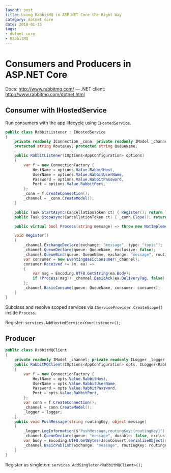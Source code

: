 ```yaml
---
layout: post
title: Using RabbitMQ in ASP.NET Core the Right Way
category: dotnet core
date: 2018-01-15
tags:
- dotnet core
- RabbitMQ
---
```


# Consumers and Producers in ASP.NET Core

Docs: http://www.rabbitmq.com/ — .NET client: http://www.rabbitmq.com/dotnet.html

## Consumer with IHostedService

Run consumers with the app lifecycle using `IHostedService`.

```csharp
public class RabbitListener : IHostedService
{
    private readonly IConnection _conn; private readonly IModel _channel;
    protected string RouteKey; protected string QueueName;

    public RabbitListener(IOptions<AppConfiguration> options)
    {
        var f = new ConnectionFactory {
            HostName = options.Value.RabbitHost,
            UserName = options.Value.RabbitUserName,
            Password = options.Value.RabbitPassword,
            Port = options.Value.RabbitPort,
        };
        _conn = f.CreateConnection();
        _channel = _conn.CreateModel();
    }

    public Task StartAsync(CancellationToken ct) { Register(); return Task.CompletedTask; }
    public Task StopAsync(CancellationToken ct) { _conn.Close(); return Task.CompletedTask; }

    public virtual bool Process(string message) => throw new NotImplementedException();

    void Register()
    {
        _channel.ExchangeDeclare(exchange: "message", type: "topic");
        _channel.QueueDeclare(queue: QueueName, exclusive: false);
        _channel.QueueBind(queue: QueueName, exchange: "message", routingKey: RouteKey);
        var consumer = new EventingBasicConsumer(_channel);
        consumer.Received += (m, ea) =>
        {
            var msg = Encoding.UTF8.GetString(ea.Body);
            if (Process(msg)) _channel.BasicAck(ea.DeliveryTag, false);
        };
        _channel.BasicConsume(queue: QueueName, consumer: consumer);
    }
}
```

Subclass and resolve scoped services via `IServiceProvider.CreateScope()` inside `Process`.

Register: `services.AddHostedService<YourListener>();`

## Producer

```csharp
public class RabbitMQClient
{
    private readonly IModel _channel; private readonly ILogger _logger;
    public RabbitMQClient(IOptions<AppConfiguration> opts, ILogger<RabbitMQClient> logger)
    {
        var f = new ConnectionFactory {
            HostName = opts.Value.RabbitHost,
            UserName = opts.Value.RabbitUserName,
            Password = opts.Value.RabbitPassword,
            Port = opts.Value.RabbitPort,
        };
        var conn = f.CreateConnection();
        _channel = conn.CreateModel();
        _logger = logger;
    }
    public void PushMessage(string routingKey, object message)
    {
        _logger.LogInformation($"PushMessage,routingKey:{routingKey}");
        _channel.QueueDeclare(queue: "message", durable: false, exclusive: false, autoDelete: false);
        var body = Encoding.UTF8.GetBytes(JsonConvert.SerializeObject(message));
        _channel.BasicPublish(exchange: "message", routingKey: routingKey, basicProperties: null, body: body);
    }
}
```

Register as singleton: `services.AddSingleton<RabbitMQClient>();`

